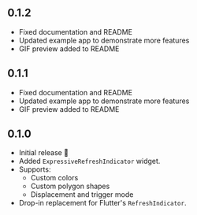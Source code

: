 ## 0.1.2

- Fixed documentation and README
- Updated example app to demonstrate more features
- GIF preview added to README

## 0.1.1

- Fixed documentation and README
- Updated example app to demonstrate more features
- GIF preview added to README

## 0.1.0

- Initial release 🎉
- Added `ExpressiveRefreshIndicator` widget.
- Supports:
    - Custom colors
    - Custom polygon shapes
    - Displacement and trigger mode
- Drop-in replacement for Flutter's `RefreshIndicator`.